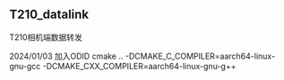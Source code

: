 ## T210_datalink

T210相机端数据转发


2024/01/03 加入ODID
cmake .. -DCMAKE_C_COMPILER=aarch64-linux-gnu-gcc -DCMAKE_CXX_COMPILER=aarch64-linux-gnu-g++
